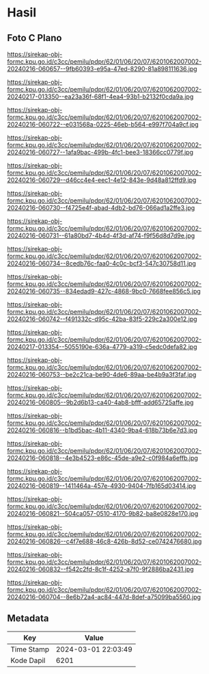 # Hasil

## Foto C Plano

https://sirekap-obj-formc.kpu.go.id/c3cc/pemilu/pdpr/62/01/06/20/07/6201062007002-20240216-060657--9fb60393-e95a-47ed-8290-81a898111636.jpg

https://sirekap-obj-formc.kpu.go.id/c3cc/pemilu/pdpr/62/01/06/20/07/6201062007002-20240217-013350--ea23a36f-68f1-4ea4-93b1-b2132f0cda9a.jpg

https://sirekap-obj-formc.kpu.go.id/c3cc/pemilu/pdpr/62/01/06/20/07/6201062007002-20240216-060722--e031568a-0225-46eb-b564-e997f704a9cf.jpg

https://sirekap-obj-formc.kpu.go.id/c3cc/pemilu/pdpr/62/01/06/20/07/6201062007002-20240216-060727--1afa9bac-499b-4fc1-bee3-18366cc0779f.jpg

https://sirekap-obj-formc.kpu.go.id/c3cc/pemilu/pdpr/62/01/06/20/07/6201062007002-20240216-060729--d46cc4e4-eec1-4e12-843e-9d48a812ffd9.jpg

https://sirekap-obj-formc.kpu.go.id/c3cc/pemilu/pdpr/62/01/06/20/07/6201062007002-20240216-060730--f4725e4f-abad-4db2-bd76-066ad1a2ffe3.jpg

https://sirekap-obj-formc.kpu.go.id/c3cc/pemilu/pdpr/62/01/06/20/07/6201062007002-20240216-060731--61a80bd7-4b4d-4f3d-af74-f9f56d8d7d9e.jpg

https://sirekap-obj-formc.kpu.go.id/c3cc/pemilu/pdpr/62/01/06/20/07/6201062007002-20240216-060734--8cedb76c-faa0-4c0c-bcf3-547c30758d11.jpg

https://sirekap-obj-formc.kpu.go.id/c3cc/pemilu/pdpr/62/01/06/20/07/6201062007002-20240216-060735--834edad9-427c-4868-9bc0-7668fee856c5.jpg

https://sirekap-obj-formc.kpu.go.id/c3cc/pemilu/pdpr/62/01/06/20/07/6201062007002-20240216-060742--f491332c-d95c-42ba-83f5-229c2a300e12.jpg

https://sirekap-obj-formc.kpu.go.id/c3cc/pemilu/pdpr/62/01/06/20/07/6201062007002-20240217-013354--5055190e-636a-4779-a319-c5edc0defa82.jpg

https://sirekap-obj-formc.kpu.go.id/c3cc/pemilu/pdpr/62/01/06/20/07/6201062007002-20240216-060753--be2c21ca-be90-4de6-89aa-be4b9a3f3faf.jpg

https://sirekap-obj-formc.kpu.go.id/c3cc/pemilu/pdpr/62/01/06/20/07/6201062007002-20240216-060805--9b2d6b13-ca40-4ab8-bfff-add65725affe.jpg

https://sirekap-obj-formc.kpu.go.id/c3cc/pemilu/pdpr/62/01/06/20/07/6201062007002-20240216-060816--b1bd5bac-4b11-4340-9ba4-618b73b6e7d3.jpg

https://sirekap-obj-formc.kpu.go.id/c3cc/pemilu/pdpr/62/01/06/20/07/6201062007002-20240216-060818--4e3b4523-e86c-45de-a9e2-c0f984a6effb.jpg

https://sirekap-obj-formc.kpu.go.id/c3cc/pemilu/pdpr/62/01/06/20/07/6201062007002-20240216-060819--1411464a-457e-4930-9404-7fb165d03414.jpg

https://sirekap-obj-formc.kpu.go.id/c3cc/pemilu/pdpr/62/01/06/20/07/6201062007002-20240216-060821--504ca057-0510-4170-9b82-ba8e0828e170.jpg

https://sirekap-obj-formc.kpu.go.id/c3cc/pemilu/pdpr/62/01/06/20/07/6201062007002-20240216-060826--c4f7e688-46c8-426b-8d52-ce0742476680.jpg

https://sirekap-obj-formc.kpu.go.id/c3cc/pemilu/pdpr/62/01/06/20/07/6201062007002-20240216-060832--f542c2fd-8c1f-4252-a7f0-9f2886ba2431.jpg

https://sirekap-obj-formc.kpu.go.id/c3cc/pemilu/pdpr/62/01/06/20/07/6201062007002-20240216-060704--8e6b72a4-ac84-447d-8def-a75099ba5560.jpg


## Metadata

| Key        | Value               |
| ---------- | ------------------- |
| Time Stamp | 2024-03-01 22:03:49 |
| Kode Dapil | 6201                |



